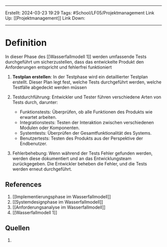 
--- 
Erstellt: 2024-03-23    19:29 
Tags: #School/LF05/Projektmanagement 
Link Up: [[Projektmanagement]]
Link Down:

--- 
# Definition
In dieser Phase des [[Wasserfallmodell 1]] werden umfassende Tests durchgeführt um sicherzustellen, dass das entwickelte Produkt den Anforderungen entspricht und fehlerfrei funktioniert

1. **Testplan erstellen**: In der Testphase wird ein detaillierter Testplan erstellt. Dieser Plan legt fest, welche Tests durchgeführt werden, welche Testfälle abgedeckt werden müssen

2. Testdurchführung: Entwickler und Tester führen verschiedene Arten von Tests durch, darunter:
	- Funktionstests: Überprüfen, ob alle Funktionen des Produkts wie erwartet arbeiten.
	- Integrationstests: Testen der Interaktion zwischen verschiedenen Modulen oder Komponenten.
	- Systemtests: Überprüfen der Gesamtfunktionalität des Systems.
	- Benutzertests: Testen des Produkts aus der Perspektive der Endbenutzer.

3. Fehlerbehebung: Wenn während der Tests Fehler gefunden werden, werden diese dokumentiert und an das Entwicklungsteam zurückgegeben. Die Entwickler beheben die Fehler, und die Tests werden erneut durchgeführt.

## References
1. [[Implementierungsphase im Wasserfallmodell]]
2. [[Systemdesignphase im Wasserfallmodell]]
3. [[Anforderungsanalyse im Wasserfallmodell]]
4. [[Wasserfallmodell 1]]

## Quellen
1. 